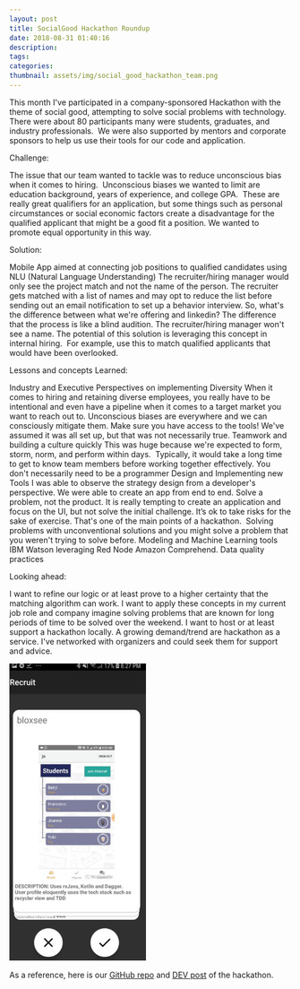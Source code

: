 ```yaml
---
layout: post
title: SocialGood Hackathon Roundup
date: 2018-08-31 01:40:16
description: 
tags: 
categories: 
thumbnail: assets/img/social_good_hackathon_team.png
---
```

This month I've participated in a company-sponsored Hackathon with the theme of social good, attempting to solve social problems with technology.  There were about 80 participants many were students, graduates, and industry professionals.  We were also supported by mentors and corporate sponsors to help us use their tools for our code and application.

Challenge:

The issue that our team wanted to tackle was to reduce unconscious bias when it comes to hiring.  Unconscious biases we wanted to limit are education background, years of experience, and college GPA.  These are really great qualifiers for an application, but some things such as personal circumstances or social economic factors create a disadvantage for the qualified applicant that might be a good fit a position. We wanted to promote equal opportunity in this way.

Solution:

Mobile App aimed at connecting job positions to qualified candidates using NLU (Natural Language Understanding)
The recruiter/hiring manager would only see the project match and not the name of the person.
The recruiter gets matched with a list of names and may opt to reduce the list before sending out an email notification to set up a behavior interview.
So, what's the difference between what we're offering and linkedin?
The difference that the process is like a blind audition. The recruiter/hiring manager won't see a name.
The potential of this solution is leveraging this concept in internal hiring.  For example, use this to match qualified applicants that would have been overlooked.

Lessons and concepts Learned:

Industry and Executive Perspectives on implementing Diversity
When it comes to hiring and retaining diverse employees, you really have to be intentional and even have a pipeline when it comes to a target market you want to reach out to.
Unconscious biases are everywhere and we can consciously mitigate them.
Make sure you have access to the tools!
We've assumed it was all set up, but that was not necessarily true.
Teamwork and building a culture quickly
This was huge because we're expected to form, storm, norm, and perform within days.  Typically, it would take a long time to get to know team members before working together effectively.
You don't necessarily need to be a programmer
Design and Implementing new Tools
I was able to observe the strategy design from a developer's perspective.
We were able to create an app from end to end.
Solve a problem, not the product.
It is really tempting to create an application and focus on the UI, but not solve the initial challenge.
It’s ok to take risks for the sake of exercise.
That's one of the main points of a hackathon.  Solving problems with unconventional solutions and you might solve a problem that you weren't trying to solve before.
Modeling and Machine Learning tools
IBM Watson
leveraging Red Node
Amazon Comprehend.
Data quality practices

Looking ahead:

I want to refine our logic or at least prove to a higher certainty that the matching algorithm can work.
I want to apply these concepts in my current job role and company
imagine solving problems that are known for long periods of time to be solved over the weekend.
I want to host or at least support a hackathon locally.
A growing demand/trend are hackathon as a service.
I've networked with organizers and could seek them for support and advice.

![Social Good Recruiting App Demo](https://raw.githubusercontent.com/godot107/godot107.github.io/refs/heads/main/assets/img/social_good_recruiting_app_demo.png)

As a reference, here is our <a href = "https://github.com/joannesong/socialChangeHackathon.git" >GitHub repo</a> and <a href = "https://socialgoodhack.devpost.com/>">DEV post</a> of the hackathon.



